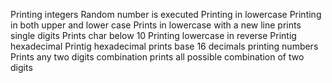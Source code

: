 Printing integers
Random number is executed
 Printing in lowercase
Printing in both upper and lower case
Prints in lowercase with a new line
prints single digits
Prints char below 10
 Printing lowercase in reverse
Printig hexadecimal
Printig hexadecimal
prints base 16 decimals
printing numbers
Prints any two digits combination
prints all possible combination of two digits
